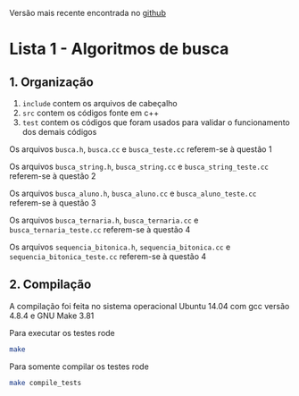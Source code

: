 Versão mais recente encontrada no [github](https://github.com/gabriel-araujjo/search-algorithms)

# Lista 1 - Algoritmos de busca #

## 1. Organização ##

1. `include` contem os arquivos de cabeçalho
2. `src` contem os códigos fonte em c++
3. `test` contem os códigos que foram usados para validar o funcionamento dos
    demais códigos

Os arquivos `busca.h`, `busca.cc` e `busca_teste.cc` referem-se à questão 1

Os arquivos `busca_string.h`, `busca_string.cc` e `busca_string_teste.cc` 
referem-se à questão 2

Os arquivos `busca_aluno.h`, `busca_aluno.cc` e `busca_aluno_teste.cc`
referem-se à questão 3

Os arquivos `busca_ternaria.h`, `busca_ternaria.cc` e `busca_ternaria_teste.cc`
referem-se à questão 4

Os arquivos `sequencia_bitonica.h`, `sequencia_bitonica.cc` e 
`sequencia_bitonica_teste.cc` referem-se à questão 4

## 2. Compilação ##

A compilação foi feita no sistema operacional Ubuntu 14.04 com gcc versão 4.8.4
e GNU Make 3.81

Para executar os testes rode

```bash
make
```

Para somente compilar os testes rode

```bash
make compile_tests
```
